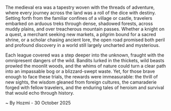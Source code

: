 
The medieval era was a tapestry woven with the threads of adventure, where every journey across the land was a roll of the dice with destiny. Setting forth from the familiar confines of a village or castle, travelers embarked on arduous treks through dense, shadowed forests, across muddy plains, and over treacherous mountain passes. Whether a knight on a quest, a merchant seeking new markets, a pilgrim bound for a sacred shrine, or a scholar chasing ancient lore, the open road promised both peril and profound discovery in a world still largely uncharted and mysterious.

Each league covered was a step deeper into the unknown, fraught with the omnipresent dangers of the wild. Bandits lurked in the thickets, wild beasts prowled the moonlit woods, and the whims of nature could turn a clear path into an impassable bog or a blizzard-swept waste. Yet, for those brave enough to face these trials, the rewards were immeasurable: the thrill of new sights, the wisdom gleaned from foreign cultures, the camaraderie forged with fellow travelers, and the enduring tales of heroism and survival that would echo through history.

~ By Hozmi - 30 October 2025
